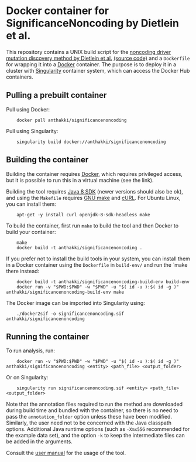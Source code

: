 
# Docker container for SignificanceNoncoding by Dietlein et al.

This repository contains a UNIX build script for the [noncoding driver mutation discovery method by Dietlein et al.](https://doi.org/10.1126/science.abg5601) [(source code)](https://zenodo.org/record/5913867) and a `Dockerfile` for wrapping it into a [Docker](https://www.docker.com/) container. The purpose is to deploy it in a cluster with [Singularity](https://sylabs.io/) container system, which can access the Docker Hub containers.

## Pulling a prebuilt container

Pull using Docker:
```
	docker pull anthakki/significancenoncoding
```

Pull using Singularity:
```
	singularity build docker://anthakki/significancenoncoding
```

## Building the container

Building the container requires [Docker](https://docs.docker.com/engine/install/), which requires privileged access, but it is possible to run this in a virtual machine (see the link).

Building the tool requires [Java 8 SDK](https://www.oracle.com/java/technologies/javase/javase8u211-later-archive-downloads.html) (newer versions should also be ok), and using the `Makefile` requires [GNU make](https://www.gnu.org/software/make/) and [cURL](https://curl.se/). For Ubuntu Linux, you can install them:
```
	apt-get -y install curl openjdk-8-sdk-headless make
```

To build the container, first run `make` to build the tool and then Docker to build your container:
```
	make
	docker build -t anthakki/significancenoncoding .
```

If you prefer not to install the build tools in your system, you can install them in a Docker container using the `Dockerfile` in `build-env/` and run the `make there instead:
```
	docker build -t anthakki/significancenoncoding-build-env build-env
	docker run -v "$PWD:$PWD" -w "$PWD" -u "$( id -u ):$( id -g )" anthakki/significancenoncoding-build-env make 
```

The Docker image can be imported into Singularity using:
```
	./docker2sif -o significancenoncoding.sif anthakki/significancenoncoding
```

## Running the container

To run analysis, run:
```
	docker run -v "$PWD:$PWD" -w "$PWD" -u "$( id -u ):$( id -g )" anthakki/significancenoncoding <entity> <path_file> <output_folder>
```

Or on Singularity:
```
	singularity run significancenoncoding.sif <entity> <path_file> <output_folder>
```

Note that the annotation files required to run the method are downloaded during build time and bundled with the container, so there is no need to pass the `annotation_folder` option unless these have been modified. Similarly, the user need not to be concerned with the Java classpath options. Additional Java runtime options (such as `-Xmx55G` recommended for the example data set), and the option `-k` to keep the intermediate files can be added in the arguments.

Consult the [user manual](https://zenodo.org/record/5913867/files/UserManual.pdf?download=1) for the usage of the tool.
